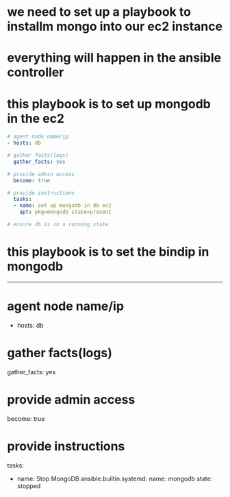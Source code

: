 # we need to set up a playbook to installm mongo into our ec2 instance
# everything will happen in the ansible controller


# this playbook is to set up mongodb in the ec2
```yaml
# agent node name/ip
- hosts: db

# gather facts(logs)
  gather_facts: yes

# provide admin access
  become: true

# provide instructions
  tasks:
  - name: set up mongodb in db ec2
    apt: pkg=mongodb state=present

# ensure db is in a running state
```

# this playbook is to set the bindip in mongodb

---
# agent node name/ip
- hosts: db

# gather facts(logs)
  gather_facts: yes

# provide admin access
  become: true

# provide instructions
  tasks:
  - name: Stop MongoDB
    ansible.builtin.systemd:
      name: mongodb
      state: stopped
